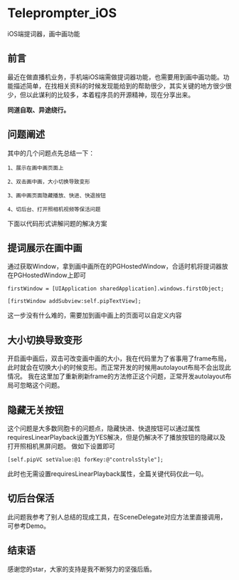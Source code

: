 # Teleprompter_iOS
iOS端提词器，画中画功能

## 前言
最近在做直播机业务，手机端iOS端需做提词器功能，也需要用到画中画功能。功能描述简单，在找相关资料的时候发现能给到的帮助很少，其实关键的地方很少很少，但以此谋利的比较多，本着程序员的开源精神，现在分享出来。

**同道自取、异途绕行。**

## 问题阐述
其中的几个问题点先总结一下：
```
1、展示在画中画页面上

2、双击画中画，大小切换导致变形

3、画中画页面隐藏播放、快进、快退按钮

4、切后台、打开照相机视频等保活问题
```
下面以代码形式讲解问题的解决方案

## 提词展示在画中画
通过获取Window，拿到画中画所在的PGHostedWindow，合适时机将提词器放在PGHostedWindow上即可
```
firstWindow = [UIApplication sharedApplication].windows.firstObject;

[firstWindow addSubview:self.pipTextView];
```
这一步没有什么难的，需要加到画中画上的页面可以自定义内容

## 大小切换导致变形
开启画中画后，双击可改变画中画的大小，我在代码里为了省事用了frame布局，此时就会在切换大小的时候变形。而正常开发的时候用autolayout布局不会出现此情况。
我在这里加了重新刷新frame的方法修正这个问题，正常开发autolayout布局可忽略这个问题。

## 隐藏无关按钮
这个问题是大多数同胞卡的问题点，隐藏快进、快退按钮可以通过属性requiresLinearPlayback设置为YES解决，但是仍解决不了播放按钮的隐藏以及打开照相机黑屏问题。
做如下设置即可
```
[self.pipVC setValue:@1 forKey:@"controlsStyle"];
```
此时也无需设置requiresLinearPlayback属性，全篇关键代码仅此一句。

## 切后台保活
此问题我参考了别人总结的现成工具，在SceneDelegate对应方法里直接调用，可参考Demo。

## 结束语
感谢您的star，大家的支持是我不断努力的坚强后盾。
